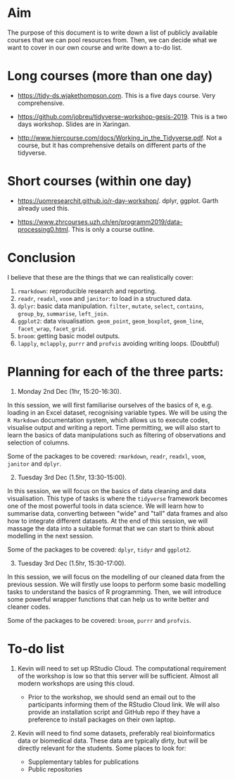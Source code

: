 # Aim

The purpose of this document is to write down a list of publicly available courses that we can pool resources from. Then, we can decide what we want to cover in our own course and write down a to-do list.

# Long courses (more than one day)

+ https://tidy-ds.wjakethompson.com. This is a five days course. Very comprehensive.

+ https://github.com/jobreu/tidyverse-workshop-gesis-2019. This is a two days workshop. Slides are in Xaringan.

+ http://www.hiercourse.com/docs/Working_in_the_Tidyverse.pdf. Not a course, but it has comprehensive details on different parts of the tidyverse.


# Short courses (within one day)

+ https://uomresearchit.github.io/r-day-workshop/. dplyr, ggplot. Garth already used this.

+ https://www.zhrcourses.uzh.ch/en/programm2019/data-processing0.html. This is only a course outline.


# Conclusion

I believe that these are the things that we can realistically cover:

1. `rmarkdown`: reproducible research and reporting.
1. `readr`, `readxl`, `voom` and `janitor`: to load in a structured data.
1. `dplyr`: basic data manipulation. `filter`, `mutate`, `select`, `contains`, `group_by`, `summarise`, `left_join`.
1. `ggplot2`: data visualisation. `geom_point`, `geom_boxplot`, `geom_line`, `facet_wrap`, `facet_grid`.
1. `broom`: getting basic model outputs. 
1. `lapply`, `mclapply`, `purrr` and `profvis` avoiding writing loops. (Doubtful)


# Planning for each of the three parts: 


1. Monday 2nd Dec (1hr, 15:20-16:30). 

In this session, we will first familiarise ourselves of the basics of `R`, e.g. loading in an Excel dataset, recognising variable types.  We will be using the `R Markdown` documentation system, which allows us to execute codes, visualise output and writing a report. Time permitting, we will also start to learn the basics of data manipulations such as filtering of observations and selection of columns. 

Some of the packages to be covered: `rmarkdown`, `readr`, `readxl`, `voom`, `janitor` and `dplyr`. 

2. Tuesday 3rd Dec (1.5hr, 13:30-15:00).

In this session, we will focus on the basics of data cleaning and data visualisation. This type of tasks is where the `tidyverse` framework becomes one of the most powerful tools in data science. We will learn how to summarise data, converting between "wide" and "tall" data frames and also how to integrate different datasets. At the end of this session, we will massage the data into a suitable format that we can start to think about modelling in the next session. 

Some of the packages to be covered: `dplyr`, `tidyr` and `ggplot2`.

3. Tuesday 3rd Dec (1.5hr, 15:30-17:00).  

In this session, we will focus on the modelling of our cleaned data from the previous session. We will firstly use loops to perform some basic modelling tasks to understand the basics of R programming. Then, we will introduce some powerful wrapper functions that can help us to write better and cleaner codes. 

Some of the packages to be covered: `broom`, `purrr` and `profvis`.


# To-do list

1. Kevin will need to set up RStudio Cloud. The computational requirement of the workshop is low so that this server will be sufficient. Almost all modern workshops are using this cloud.
	+ Prior to the workshop, we should send an email out to the participants informing them of the RStudio Cloud link. We will also provide an installation script and GitHub repo if they have a preference to install packages on their own laptop. 

1. Kevin will need to find some datasets, preferably real bioinformatics data or biomedical data. These data are typically dirty, but will be directly relevant for the students. Some places to look for:
	+ Supplementary tables for publications
	+ Public repositories
